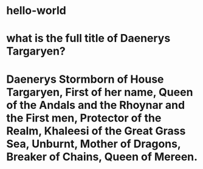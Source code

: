 # hello-world
# what is the full title of Daenerys Targaryen? 
# Daenerys Stormborn of House Targaryen, First of her name, Queen of the Andals and the Rhoynar and the First men, Protector of the Realm, Khaleesi of the Great Grass Sea, Unburnt, Mother of Dragons, Breaker of Chains, Queen of Mereen.
